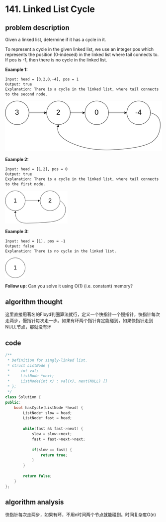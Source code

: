 # 141. Linked List Cycle

## problem description

Given a linked list, determine if it has a cycle in it.

To represent a cycle in the given linked list, we use an integer pos which represents the position \(0-indexed\) in the linked list where tail connects to. If pos is -1, then there is no cycle in the linked list.

**Example 1:**

```text
Input: head = [3,2,0,-4], pos = 1
Output: true
Explanation: There is a cycle in the linked list, where tail connects to the second node.
```

![1](.gitbook/assets/circularlinkedlist.png)

**Example 2:**

```text
Input: head = [1,2], pos = 0
Output: true
Explanation: There is a cycle in the linked list, where tail connects to the first node.
```

![2](.gitbook/assets/circularlinkedlist_test2.png)

**Example 3:**

```text
Input: head = [1], pos = -1
Output: false
Explanation: There is no cycle in the linked list.
```

![3](.gitbook/assets/circularlinkedlist_test3.png)

**Follow up:** Can you solve it using O\(1\) \(i.e. constant\) memory?

## algorithm thought

这里直接用著名的Floyd判圈算法就行，定义一个快指针一个慢指针，快指针每次走两步，慢指针每次走一步。如果有环两个指针肯定能碰到，如果快指针走到NULL节点，那就没有环

## code

```cpp
/**
 * Definition for singly-linked list.
 * struct ListNode {
 *     int val;
 *     ListNode *next;
 *     ListNode(int x) : val(x), next(NULL) {}
 * };
 */
class Solution {
public:
    bool hasCycle(ListNode *head) {
        ListNode* slow = head;
        ListNode* fast = head;

        while(fast && fast->next) {
            slow = slow->next;
            fast = fast->next->next;

            if(slow == fast) {
                return true;
            }
        }

        return false;
    }
};
```

## algorithm analysis

快指针每次走两步，如果有环，不用n时间两个节点就能碰到。时间复杂度O\(n\)

